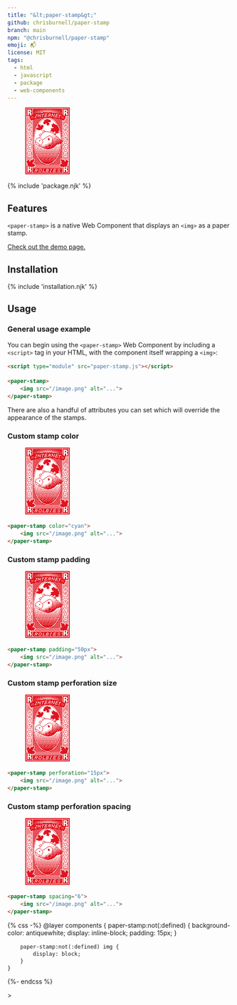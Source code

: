 ```yaml
---
title: "&lt;paper-stamp&gt;"
github: chrisburnell/paper-stamp
branch: main
npm: "@chrisburnell/paper-stamp"
emoji: 📬
license: MIT
tags:
  - html
  - javascript
  - package
  - web-components
---
```


<figure>
    <paper-stamp>
        <img src="/images/rolbie-stamp.png" alt="A monochrome pixel-art image of a stamp featuring an adorable little cow’s head" loading="lazy" decoding="async" width="100" height="150">
    </paper-stamp>
</figure>

{% include 'package.njk' %}

## Features

<code>&lt;paper-stamp&gt;</code> is a native Web Component that displays an <code>&lt;img&gt;</code> as a paper stamp.

[Check out the demo page.](https://chrisburnell.github.io/paper-stamp/demo.html)

## Installation

{% include 'installation.njk' %}

## Usage

### General usage example

You can begin using the <code>&lt;paper-stamp&gt;</code> Web Component by including a <code>&lt;script&gt;</code> tag in your HTML, with the component itself wrapping a <code>&lt;img&gt;</code>:

```html
<script type="module" src="paper-stamp.js"></script>

<paper-stamp>
	<img src="/image.png" alt="...">
</paper-stamp>
```

There are also a handful of attributes you can set which will override the appearance of the stamps.

### Custom stamp color

<figure>
    <paper-stamp color="cyan">
        <img src="/images/rolbie-stamp.png" alt="A monochrome pixel-art image of a stamp featuring an adorable little cow’s head" loading="lazy" decoding="async" width="100" height="150">
    </paper-stamp>
</figure>

```html
<paper-stamp color="cyan">
	<img src="/image.png" alt="...">
</paper-stamp>
```

### Custom stamp padding

<figure>
    <paper-stamp padding="50px">
        <img src="/images/rolbie-stamp.png" alt="A monochrome pixel-art image of a stamp featuring an adorable little cow’s head" loading="lazy" decoding="async" width="100" height="150">
    </paper-stamp>
</figure>

```html
<paper-stamp padding="50px">
	<img src="/image.png" alt="...">
</paper-stamp>
```

### Custom stamp perforation size

<figure>
    <paper-stamp perforation="15px">
        <img src="/images/rolbie-stamp.png" alt="A monochrome pixel-art image of a stamp featuring an adorable little cow’s head" loading="lazy" decoding="async" width="100" height="150">
    </paper-stamp>
</figure>

```html
<paper-stamp perforation="15px">
	<img src="/image.png" alt="...">
</paper-stamp>
```

### Custom stamp perforation spacing

<figure>
    <paper-stamp spacing="6">
        <img src="/images/rolbie-stamp.png" alt="A monochrome pixel-art image of a stamp featuring an adorable little cow’s head" loading="lazy" decoding="async" width="100" height="150">
    </paper-stamp>
</figure>

```html
<paper-stamp spacing="6">
	<img src="/image.png" alt="...">
</paper-stamp>
```

{% css -%}
    @layer components {
        paper-stamp:not(:defined) {
            background-color: antiquewhite;
            display: inline-block;
            padding: 15px;
        }

        paper-stamp:not(:defined) img {
            display: block;
        }
    }
{%- endcss %}
<script type="module">{% include '../../../../node_modules/@chrisburnell/paper-stamp/paper-stamp.js' %}</script>>
